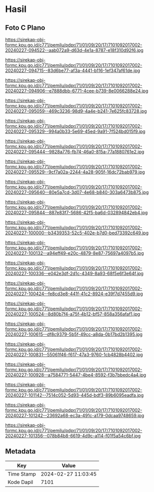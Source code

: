 # Hasil

## Foto C Plano

https://sirekap-obj-formc.kpu.go.id/c771/pemilu/pdpr/71/01/09/20/17/7101092017002-20240227-094522--aab072a9-d63d-4e1a-8787-e18f310d92f6.jpg

https://sirekap-obj-formc.kpu.go.id/c771/pemilu/pdpr/71/01/09/20/17/7101092017002-20240227-094715--83d6be77-af3a-4441-b116-1ef347af61de.jpg

https://sirekap-obj-formc.kpu.go.id/c771/pemilu/pdpr/71/01/09/20/17/7101092017002-20240227-094906--e7888dbb-6771-4cee-b739-8e0066288e24.jpg

https://sirekap-obj-formc.kpu.go.id/c771/pemilu/pdpr/71/01/09/20/17/7101092017002-20240227-095059--469c3236-98d9-4a4e-b241-7e625fc83728.jpg

https://sirekap-obj-formc.kpu.go.id/c771/pemilu/pdpr/71/01/09/20/17/7101092017002-20240227-095329--994a0b33-5e69-45ed-9a91-7f524bd015f9.jpg

https://sirekap-obj-formc.kpu.go.id/c771/pemilu/pdpr/71/01/09/20/17/7101092017002-20240227-095444--9828a776-fb74-46a0-815a-77a1880761e2.jpg

https://sirekap-obj-formc.kpu.go.id/c771/pemilu/pdpr/71/01/09/20/17/7101092017002-20240227-095529--9cf7a02a-2244-4a28-905f-16dc72bab979.jpg

https://sirekap-obj-formc.kpu.go.id/c771/pemilu/pdpr/71/01/09/20/17/7101092017002-20240227-095640--80e5a7cd-3d07-4e68-b840-303a6473b875.jpg

https://sirekap-obj-formc.kpu.go.id/c771/pemilu/pdpr/71/01/09/20/17/7101092017002-20240227-095844--887e83f7-5686-42f5-ba6d-032894842eb4.jpg

https://sirekap-obj-formc.kpu.go.id/c771/pemilu/pdpr/71/01/09/20/17/7101092017002-20240227-100000--b3439353-52c5-402e-b7d0-bed73392c649.jpg

https://sirekap-obj-formc.kpu.go.id/c771/pemilu/pdpr/71/01/09/20/17/7101092017002-20240227-100132--a94eff49-e20c-4879-8e87-75697a4097b5.jpg

https://sirekap-obj-formc.kpu.go.id/c771/pemilu/pdpr/71/01/09/20/17/7101092017002-20240227-100336--e042e3df-2d1c-4349-8a93-68f5e6f3e64f.jpg

https://sirekap-obj-formc.kpu.go.id/c771/pemilu/pdpr/71/01/09/20/17/7101092017002-20240227-100424--fe8cd3e8-441f-41c2-8924-e39f7d7455d9.jpg

https://sirekap-obj-formc.kpu.go.id/c771/pemilu/pdpr/71/01/09/20/17/7101092017002-20240227-100524--8d80b7f4-a75f-4b12-bf57-858a356afaf1.jpg

https://sirekap-obj-formc.kpu.go.id/c771/pemilu/pdpr/71/01/09/20/17/7101092017002-20240227-100615--df8c9379-5b5f-49cc-a8da-0b17bd2b1395.jpg

https://sirekap-obj-formc.kpu.go.id/c771/pemilu/pdpr/71/01/09/20/17/7101092017002-20240227-100831--55061f46-f617-47a3-9760-1cb4828b4402.jpg

https://sirekap-obj-formc.kpu.go.id/c771/pemilu/pdpr/71/01/09/20/17/7101092017002-20240227-100928--a7584771-5447-4be4-8592-f3b7bbedc4a4.jpg

https://sirekap-obj-formc.kpu.go.id/c771/pemilu/pdpr/71/01/09/20/17/7101092017002-20240227-101142--7514c052-5d93-445d-bdf3-89b6095eadfa.jpg

https://sirekap-obj-formc.kpu.go.id/c771/pemilu/pdpr/71/01/09/20/17/7101092017002-20240227-101242--23692a68-ec3a-491c-a179-0dcaa9748659.jpg

https://sirekap-obj-formc.kpu.go.id/c771/pemilu/pdpr/71/01/09/20/17/7101092017002-20240227-101356--078b84b8-6619-4d9c-a114-f01f5a54c6bf.jpg


## Metadata

| Key        | Value               |
| ---------- | ------------------- |
| Time Stamp | 2024-02-27 11:03:45 |
| Kode Dapil | 7101                |



